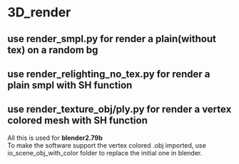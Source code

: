 # 3D_render

## use render_smpl.py for render a plain(without tex) on a random bg

## use render_relighting_no_tex.py for render a plain smpl with SH function

## use render_texture_obj/ply.py for render a vertex colored mesh with SH function

All this is used for __blender2.79b__  
To make the software support the vertex colored .obj imported, use io_scene_obj_with_color folder to replace the initial one in blender.  